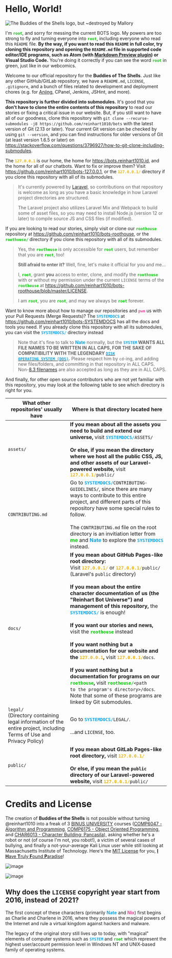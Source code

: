 # Hello, World!

![The Buddies of the Shells logo, but ~destroyed by Mallory](https://user-images.githubusercontent.com/17312341/119351470-ae61e900-bcca-11eb-9fb6-5980369aadac.png)

I'm <code style="color: #00CC00; font-weight: 700;">root</code>, and sorry  for messing the current BOTS logo. My powers are too strong to fly and turning everyone into <code style="color: #00CC00; font-weight: 700;">root</code>, including everyone who read this `README` file. **By the way, if you want to read this `README` in full color, try cloning this repository and opening the `README.md` file in supported code editor/IDE programs, such as Atom (with [Markdown Preview plugin](https://atom.io/packages/markdown-preview)) or Visual Studio Code.** You're doing it correctly if you can see the word <code style="color: #00CC00; font-weight: 700;">root</code> in green, just like in our webcomics.

Welcome to our official repository for the **Buddies of The Shells**. Just like any other GitHub/GitLab repository, we have a `README.md`, `LICENSE`, `.gitignore`, and a bunch of files related to development and deployment chores (e.g. for [Anjing](https://github.com/reinhart1010/anjing), CPanel, Jenkins, JSHint, and more).

**This repository is further divided into submodules.** It's good that you **don't have to clone the entire contents of this repository** to read our stories or fixing a critical issue in our website. But, if you still want to have all of our goodness, clone this repository with `git clone --recurse-submodules -j8 https://github.com/reinhart1010/bots` with the latest version of Git (2.13 or later). Your current Git version can be checked by using `git --version`, and you can find instructions for older versions of Git (at least version 1.6.5 or later) on <https://stackoverflow.com/questions/3796927/how-to-git-clone-including-submodules>.

The <code style="color: #EAB308; font-weight: 700;">127.0.0.1</code> is our home, the home for <https://bots.reinhart1010.id>, and the home for all of our chatbots. Want to fix or improve them? Visit <https://github.com/reinhart1010/bots-127.0.0.1>, or the <code style="color: #EAB308; font-weight: 700;">127.0.0.1/</code> directory if you clone this repository with all of its submodules.

> It's currently powered by [Laravel](https://laravel.com), so contributions on that repository is welcome as long as you have a basic knowledge in how Laravel project directories are structured.
>
> The Laravel project also utilizes Laravel Mix and Webpack to build some of asset files, so you may need to install Node.js (version 12 or later) to compile source JS and CSS files (if modified).

If you are looking to read our stories, simply visit or clone our <code style="color: #00CC00; font-weight: 700;">roothouse</code> repository at <https://github.com/reinhart1010/bots-roothouse>, or the <code style="color: #00CC00; font-weight: 700;">roothouse/</code> directory if you clone this repository with all of its submodules.

> Yes, the <code style="color: #00CC00; font-weight: 700;">roothouse</code> is only accessible for <code style="color: #00CC00; font-weight: 700;">root</code> users, but remember that you are <code style="color: #00CC00; font-weight: 700;">root</code>, too!
>
> **Still afraid to enter it?** Well, fine, let's make it official for you and me...
>
> I, <code style="color: #00CC00; font-weight: 700;">root</code>, grant **you** access to enter, clone, and modify the <code style="color: #00CC00; font-weight: 700;">roothouse</code> with or without my permission under the current `LICENSE` terms of the <code style="color: #00CC00; font-weight: 700;">roothouse</code> at <https://github.com/reinhart1010/bots-roothouse/blob/master/LICENSE>.
>
> I am <code style="color: #00CC00; font-weight: 700;">root</code>, you are <code style="color: #00CC00; font-weight: 700;">root</code>, and may we always be <code style="color: #00CC00; font-weight: 700;">root</code> forever.

Want to know more about how to manage our repositories and <code style="color: #EC4899; font-weight: 700;">pwn</code> us with your Pull Requests (Merge Requests)? The <code style="color: #0EA5E9; font-weight: 700;">SYSTEMDOCS</code> at <https://github.com/reinhart1010/bots-SYSTEMDOCS> has all the docs and tools you need. If you already clone this repository with all its submodules, you can visit the <code style="color: #0EA5E9; font-weight: 700;">SYSTEMDOCS/</code> directory instead

> Note that it's fine to talk to <b style="color: #0EA5E9; font-weight: 700;">Nate</b> normally, but the **<code style="color: #0EA5E9; font-weight: 700;">SYSTEM</code> WANTS ALL FILE NAMES TO BE WRITTEN IN ALL CAPS, FOR THE SAKE OF COMPATIBILITY WITH THE LEGENDARY [<code style="color: #0EA5E9; font-weight: 700;">DISK OPERATING SYSTEM (DOS)</code>](https://en.wikipedia.org/wiki/Disk_operating_system).** Please respect him by `cd`-ing, and adding new files/folders, and committing in that repository in ALL CAPS. Non-[8.3 filenames](https://en.wikipedia.org/wiki/8.3_filename) are also accepted as long as they are in ALL CAPS.

And finally, for other open source contributors who are not yet familiar with this repository, you may look at the following table to see which directory is right for you.

| What other repositories' usually have | Where is that directory located here |
|---|---|
| `assets/` | **If you mean about all the assets you need to build and extend our universe,** visit <code><span style="color: #0EA5E9; font-weight: 700;">SYSTEMDOCS/</span>ASSETS/</code><br><br>**Or else, if you mean the directory where we host all the public CSS, JS, and other assets of our Laravel-powered website,** visit <code><span style="color: #EAB308; font-weight: 700;">127.0.0.1/</span>public/</code> |
| `CONTRIBUTING.md` | Go to <code><span style="color: #0EA5E9; font-weight: 700;">SYSTEMDOCS/</span>CONTRIBUTING-GUIDELINES/</code>, since there are many ways to contribute to this entire project, and different parts of this repository have some special rules to follow.<br><br>The `CONTRIBUTING.md` file on the root directory is an invitiation letter from <b style="color: #00CC00">me</b> and <b style="color: #0EA5E9">Nate</b> to explore the <code style="color: #0EA5E9; font-weight: 700;">SYSTEMDOCS</code> instead. |
| `docs/` | **If you mean about GitHub Pages-like root directory:**<br>Visit <code style="color: #EAB308; font-weight: 700;">127.0.0.1/</code> or <code><span style="color: #EAB308; font-weight: 700;">127.0.0.1/</span>public/</code> (Laravel's `public` directory)<br><br>**If you mean about the entire character documentation of us (the "Reinhart Bot Universe") and management of this repository,** the <code style="color: #0EA5E9; font-weight: 700;">SYSTEMDOCS/</code> is enough!<br><br>**If you want our stories and news,** visit the <code style="color: #00CC00; font-weight: 700;">roothouse</code> instead<br><br><b>If you want nothing but a documentation for our website and the <code style="color: #EAB308; font-weight: 700;">127.0.0.1</code>,</b> visit <code><span style="color: #EAB308; font-weight: 700;">127.0.0.1/</span>docs</code>.<br><br><b>If you want nothing but a documentation for programs on our <code style="color: #00CC00; font-weight: 700;">roothouse</code>,</b> visit <code><span style="color: #00CC00; font-weight: 700;">roothouse/</span>&lt;path to the program's directory&gt;/docs</code>. Note that some of these programs are linked by Git submodules. |
| `legal/`<br>(Directory containing legal information of the entire project, including Terms of Use and Privacy Policy) | Go to <code><span style="color: #0EA5E9; font-weight: 700;">SYSTEMDOCS/</span>LEGAL/</code>.<br><br>...and `LICENSE`, too. |
| `public/` | **If you mean about GitLab Pages-like root directory,** visit <code style="color: #EAB308; font-weight: 700;">127.0.0.1/</code><br><br>**Or else, if you mean the `public` directory of our Laravel-powered website,** visit <code><span style="color: #EAB308; font-weight: 700;">127.0.0.1/</span>public/</code> |

# Credits and License
The creation of **Buddies of the Shells** is not possible without turning @reinhart1010 into a freak of 3 [BINUS UNIVERSITY](https://binus.ac.id) courses ([COMP6047 - Algorithm and Programming](https://curriculum.binus.ac.id/course/comp6047/), [COMP6175 - Object Oriented Programming](https://curriculum.binus.ac.id/course/comp6175/), and [CHAR6013 - Character Building: Pancasila](https://curriculum.binus.ac.id/course/char6013/)), asking whether he's a robot or not (of course I'm not, you robot!), a victim of several cases of bullying, and finally a not-your-average Kali Linux user while still looking at Massachusetts Institute of Technology. Here's the [MIT License](./LICENSE) for you, [**I** **H**ave **T**ruly **F**ound **P**aradise](https://en.wikipedia.org/wiki/Hacks_at_the_Massachusetts_Institute_of_Technology#IHTFP)!

![image](https://user-images.githubusercontent.com/17312341/115894311-52b1ff00-a483-11eb-99d5-d1cfa155ce1a.png)

![image](https://user-images.githubusercontent.com/17312341/115894412-71b09100-a483-11eb-9f2b-3dc93e6f8f6a.png)

## Why does the `LICENSE` copyright year start from 2016, instead of 2021?
The first concept of these characters (primarily <b style="color: #0EA5E9">Nate</b> and <b style="color: #EC4899">Nix</b>) first begins as Charlie and Charlene in 2016, where they possess the magical powers of the Internet and rule a virtual kingdom against hackers and malware.

The legacy of the original story still lives up to today, with "magical" elements of computer systems such as <code style="color: #0EA5E9; font-weight: 700;">SYSTEM</code> and <code style="color: #00CC00; font-weight: 700;">root</code> which represent the highest user/account permission level in Windows NT and UNIX-based family of operating systems.
